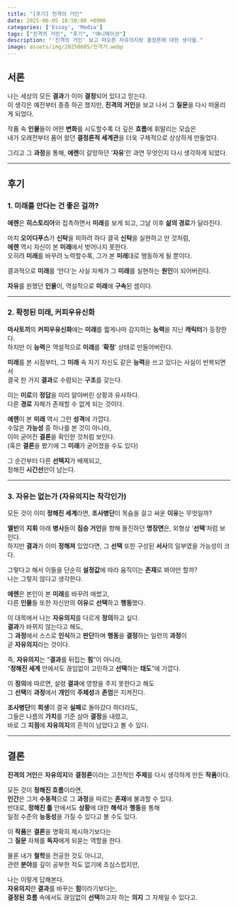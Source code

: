```yaml
---  
title: "[후기] 진격의 거인"  
date: 2025-06-05 18:50:00 +0900  
categories: ['Essay', 'Media']  
tags: ["진격의 거인", "후기", "애니메이션"]  
description: "'진격의 거인' 보고 떠오른 자유의지랑 결정론에 대한 생각들."  
image: assets/img/20250605/진격거.webp  
---  
```


## **서론**  

나는 세상의 모든 **결과**가 이미 **결정**되어 있다고 믿는다.  
이 생각은 예전부터 종종 하곤 했지만, **진격의 거인**을 보고 나서 그 **질문**을 다시 떠올리게 되었다.

작품 속 **인물**들이 어떤 **변화**를 시도할수록 더 깊은 **흐름**에 휘말리는 모습은  
내가 오래전부터 품어 왔던 **결정론적 세계관**을 더욱 구체적으로 상상하게 만들었다.

그리고 그 **과정**을 통해, **에렌**이 갈망하던 ‘**자유**’란 과연 무엇인지 다시 생각하게 되었다.

---

## **후기**

### **1. 미래를 안다는 건 좋은 걸까?**

**에렌**은 **히스토리아**와 접촉하면서 **미래**를 보게 되고, 그날 이후 **삶의 경로**가 달라진다.  

마치 **오이디푸스**가 **신탁**을 피하려 하다 결국 **신탁**을 실현하고 만 것처럼,  
**에렌** 역시 자신이 본 **미래**에서 벗어나지 못한다.  
오히려 **미래**를 바꾸려 노력할수록, 그가 본 **미래**대로 행동하게 될 뿐이다.  

결과적으로 **미래**를 ‘안다’는 사실 자체가 그 **미래**를 실현하는 **원인**이 되어버린다.  

**자유**를 원했던 **인물**이, 역설적으로 **미래**에 **구속**된 셈이다.

---

### **2. 확정된 미래, 커피우유신화**

**마사토끼**의 **커피우유신화**에는 **미래**를 짧게나마 감지하는 **능력**을 지닌 **캐릭터**가 등장한다.  
하지만 이 **능력**은 역설적으로 **미래**를 ‘**확정**’ 상태로 만들어버린다.

**미래**를 본 시점부터, 그 **미래** 속 자기 자신도 같은 **능력**을 쓰고 있다는 사실이 반복되면서  
결국 한 가지 **결과**로 수렴되는 **구조**를 갖는다.

이는 **미로**의 **정답**을 미리 알아버린 상황과 유사하다.  
다른 **경로** 자체가 존재할 수 없게 되는 것이다.

**에렌**이 본 **미래** 역시 그런 **성격**에 가깝다.  
수많은 **가능성** 중 하나를 본 것이 아니라,  
이미 굳어진 **결론**을 확인한 것처럼 보인다.  
(혹은 **결론**을 봤기에 그 **미래**가 굳어졌을 수도 있다)

그 순간부터 다른 **선택지**가 배제되고,  
정해진 **시간선**만이 남는다.

---

### **3. 자유는 없는가 (자유의지는 착각인가)**

모든 것이 이미 **정해진 세계**라면, **조사병단**이 목숨을 걸고 싸운 **이유**는 무엇일까?

**엘빈**의 **지휘** 아래 **병사**들이 **짐승 거인**을 향해 돌진하던 **명장면**은, 외형상 ‘**선택**’처럼 보인다.  
하지만 **결과**가 이미 **정해져** 있었다면, 그 **선택** 또한 구성된 **서사**의 일부였을 가능성이 크다.  

그렇다고 해서 이들을 단순히 **설정값**에 따라 움직이는 **존재**로 봐야만 할까?  
나는 그렇지 않다고 생각한다.

**에렌**은 본인이 본 **미래**를 바꾸려 애썼고,  
다른 **인물**들 또한 자신만의 **이유**로 **선택**하고 **행동**했다.

이 대목에서 나는 **자유의지**를 다르게 **정의**하고 싶다.  
**결과**가 바뀌지 않는다고 해도,  
그 **과정**에서 스스로 **인식**하고 **판단**하며 **행동**을 **결정**하는 일련의 **과정**이  
곧 **자유의지**라는 것이다.

즉, **자유의지**는 “**결과**를 뒤집는 **힘**”이 아니라,  
“**정해진 세계** 안에서도 끊임없이 고민하고 **선택**하는 **태도**”에 가깝다.

이 **정의**에 따르면, 설령 **결과**에 영향을 주지 못한다고 해도  
그 **선택**의 **과정**에서 **개인**의 **주체성**과 **존엄**은 지켜진다.

**조사병단**의 **희생**이 결국 **실패**로 돌아갔다 하더라도,  
그들은 나름의 **가치**를 기준 삼아 **결정**을 내렸고,  
바로 그 **지점**에 **자유의지**의 흔적이 남았다고 볼 수 있다.

---  
  
## **결론**  
  
**진격의 거인**은 **자유의지**와 **결정론**이라는 고전적인 **주제**를 다시 생각하게 만든 **작품**이다.  
  
모든 것이 **정해진 흐름**이라면,  
**인간**은 그저 **수동적**으로 그 **과정**을 따르는 **존재**에 불과할 수 있다.  
반대로, **정해진 틀** 안에서도 **상황**에 대한 **해석**과 **행동**을 통해  
일정 수준의 **능동성**을 가질 수 있다고 볼 수도 있다.

이 **작품**은 **결론**을 명확히 제시하기보다는  
그 **질문** 자체를 **독자**에게 되묻는 역할을 한다.

물론 내가 **철학**을 전공한 것도 아니고,  
관련 **분야**를 깊이 공부한 적도 없기에 조심스럽지만,

나는 이렇게 답해본다.  
**자유의지**란 **결과**를 바꾸는 **힘**이라기보다는,  
**결정된 흐름** 속에서도 끊임없이 **선택**하고자 하는 **의지** 그 자체일 수 있다고.

